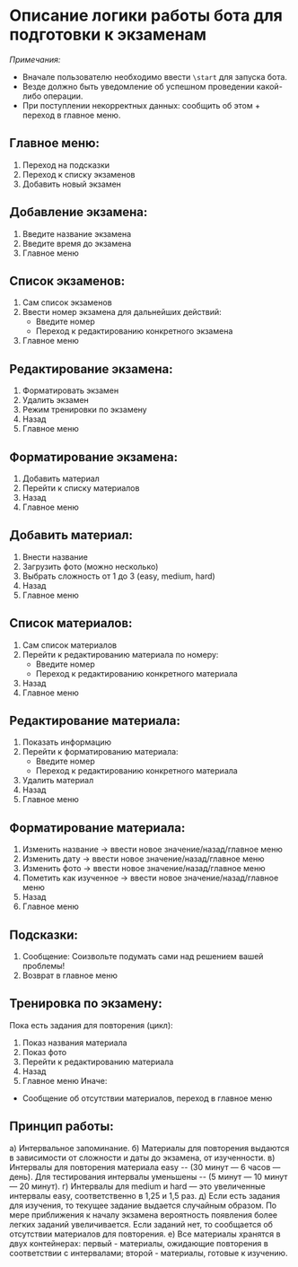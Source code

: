 # Описание логики работы бота для подготовки к экзаменам

*Примечания:*
- Вначале пользователю необходимо ввести `\start` для запуска бота.
- Везде должно быть уведомление об успешном проведении какой-либо операции.
- При поступлении некорректных данных: сообщить об этом + переход в главное меню.

## Главное меню:
1. Переход на подсказки
2. Переход к списку экзаменов
3. Добавить новый экзамен

## Добавление экзамена:
1. Введите название экзамена
2. Введите время до экзамена
3. Главное меню

## Список экзаменов:
1. Сам список экзаменов
2. Ввести номер экзамена для дальнейших действий:
   - Введите номер
   - Переход к редактированию конкретного экзамена
3. Главное меню

## Редактирование экзамена:
1. Форматировать экзамен
2. Удалить экзамен
3. Режим тренировки по экзамену
4. Назад
5. Главное меню

## Форматирование экзамена:
1. Добавить материал
2. Перейти к списку материалов
3. Назад
4. Главное меню

## Добавить материал:
1. Внести название
2. Загрузить фото (можно несколько)
3. Выбрать сложность от 1 до 3 (easy, medium, hard)
4. Назад
5. Главное меню

## Список материалов:
1. Сам список материалов
2. Перейти к редактированию материала по номеру:
   - Введите номер
   - Переход к редактированию конкретного материала
3. Назад
4. Главное меню

## Редактирование материала:
1. Показать информацию
2. Перейти к форматированию материала:
   - Введите номер
   - Переход к редактированию конкретного материала
3. Удалить материал
4. Назад
5. Главное меню

## Форматирование материала:
1. Изменить название → ввести новое значение/назад/главное меню
2. Изменить дату → ввести новое значение/назад/главное меню
3. Изменить фото → ввести новое значение/назад/главное меню
4. Пометить как изученное → ввести новое значение/назад/главное меню
5. Назад
6. Главное меню

## Подсказки:
1. Сообщение: Соизвольте подумать сами над решением вашей проблемы!
2. Возврат в главное меню

## Тренировка по экзамену:
Пока есть задания для повторения (цикл):
1. Показ названия материала
2. Показ фото
3. Перейти к редактированию материала
4. Назад
5. Главное меню
Иначе:
- Сообщение об отсутствии материалов, переход в главное меню

## Принцип работы:
а) Интервальное запоминание.
б) Материалы для повторения выдаются в зависимости от сложности и даты до экзамена, от изученности.
в) Интервалы для повторения материала easy -- (30 минут — 6 часов — день). Для тестирования интервалы уменьшены --  (5 минут — 10 минут — 20 минут).
г) Интервалы для medium и hard — это увеличенные интервалы easy, соответственно в 1,25 и 1,5 раз.
д) Если есть задания для изучения, то текущее задание выдается случайным образом. По мере приближения к началу экзамена вероятность появления более легких заданий увеличивается. Если заданий нет, то сообщается об отсутствии материалов для повторения.
е) Все материалы хранятся в двух контейнерах: первый - материалы, ожидающие повторения в соответствии с интервалами; второй - материалы, готовые к изучению.
